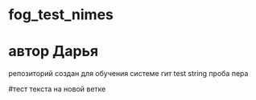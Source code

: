 # fog_test_nimes

# автор Дарья
репозиторий создан для обучения системе гит
test string
проба пера

#тест текста на новой ветке